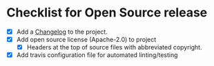 # Checklist for Open Source release
- [x] Add a [Changelog](http://keepachangelog.com/en/1.0.0/) to the project.
- [x] Add open source license (Apache-2.0) to project
  - [x] Headers at the top of source files with abbreviated copyright.
- [x] Add travis configuration file for automated linting/testing
